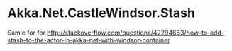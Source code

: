 # Akka.Net.CastleWindsor.Stash

Samle for for http://stackoverflow.com/questions/42294663/how-to-add-stash-to-the-actor-in-akka-net-with-windsor-container

